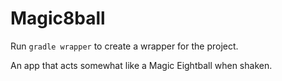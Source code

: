Magic8ball
==========
Run `gradle wrapper` to create a wrapper for the project.

An app that acts somewhat like a Magic Eightball when shaken.
